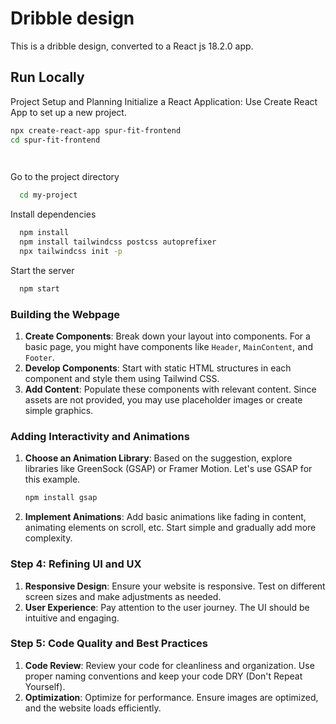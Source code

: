 
# Dribble design

This is a dribble design, converted to a React js 18.2.0 app.  

## Run Locally 

Project Setup and Planning 
Initialize a React Application: Use Create React App to set up a new project.


```bash 
npx create-react-app spur-fit-frontend
cd spur-fit-frontend

  
```

Go to the project directory

```bash
  cd my-project
```

Install dependencies

```bash
  npm install 
  npm install tailwindcss postcss autoprefixer
  npx tailwindcss init -p

```

Start the server

```bash
  npm start
```

### Building the Webpage

1. **Create Components**: Break down your layout into components. For a basic page, you might have components like `Header`, `MainContent`, and `Footer`.
2. **Develop Components**: Start with static HTML structures in each component and style them using Tailwind CSS.
3. **Add Content**: Populate these components with relevant content. Since assets are not provided, you may use placeholder images or create simple graphics. 

### Adding Interactivity and Animations

1. **Choose an Animation Library**: Based on the suggestion, explore libraries like GreenSock (GSAP) or Framer Motion. Let's use GSAP for this example.
    
    ```bash
    npm install gsap
    
    ```
    
2. **Implement Animations**: Add basic animations like fading in content, animating elements on scroll, etc. Start simple and gradually add more complexity.

### Step 4: Refining UI and UX

1. **Responsive Design**: Ensure your website is responsive. Test on different screen sizes and make adjustments as needed.
2. **User Experience**: Pay attention to the user journey. The UI should be intuitive and engaging.

### Step 5: Code Quality and Best Practices

1. **Code Review**: Review your code for cleanliness and organization. Use proper naming conventions and keep your code DRY (Don't Repeat Yourself).
2. **Optimization**: Optimize for performance. Ensure images are optimized, and the website loads efficiently.
